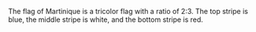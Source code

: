 The flag of Martinique is a tricolor flag with a ratio of 2:3. The top stripe is blue, the middle stripe is white, and the bottom stripe is red.